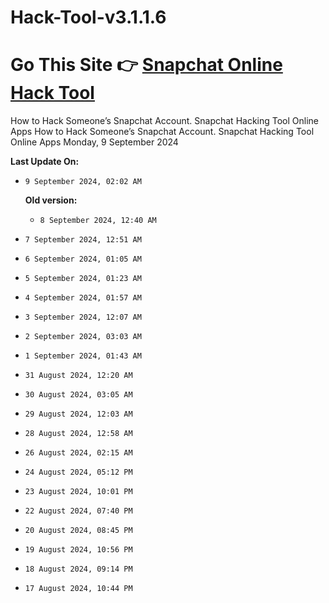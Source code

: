# Hack-Tool-v3.1.1.6
# Go This Site 👉 [Snapchat Online Hack Tool](https://tinyurl.com/y8j9nxyw)
How to Hack Someone’s Snapchat Account. Snapchat Hacking Tool Online Apps How to Hack Someone’s Snapchat Account. Snapchat Hacking Tool Online Apps Monday, 9 September 2024



**Last Update On:**
- `9 September 2024, 02:02 AM `

  **Old version:**
  - `8 September 2024, 12:40 AM `
- `7 September 2024, 12:51 AM `
- `6 September 2024, 01:05 AM `
- `5 September 2024, 01:23 AM `
- `4 September 2024, 01:57 AM `
- `3 September 2024, 12:07 AM `
- `2 September 2024, 03:03 AM `
- `1 September 2024, 01:43 AM `
- `31 August 2024, 12:20 AM `
- `30 August 2024, 03:05 AM `
- `29 August 2024, 12:03 AM `
- `28 August 2024, 12:58 AM `
- `26 August 2024, 02:15 AM `
- `24 August 2024, 05:12 PM `
- `23 August 2024, 10:01 PM `
- `22 August 2024, 07:40 PM `
- `20 August 2024, 08:45 PM `
- `19 August 2024, 10:56 PM `
- `18 August 2024, 09:14 PM `
- `17 August 2024, 10:44 PM `

